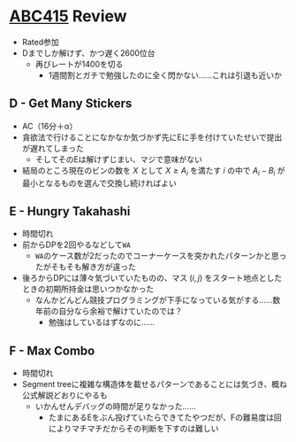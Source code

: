 # [ABC415](https://atcoder.jp/contests/abc415) Review
- Rated参加
- Dまでしか解けず、かつ遅く2600位台
  - 再びレートが1400を切る
    - 1週間割とガチで勉強したのに全く閃かない……これは引退も近いか

## D - Get Many Stickers
- AC（16分＋α）
- 貪欲法で行けることになかなか気づかず先にEに手を付けていたせいで提出が遅れてしまった
  - そしてそのEは解けずじまい、マジで意味がない
- 結局のところ現在のビンの数を $X$ として $X \geq A_i$ を満たす $i$ の中で $A_i - B_i$ が最小となるものを選んで交換し続ければよい

## E - Hungry Takahashi
- 時間切れ
- 前からDPを2回やるなどして`WA`
  - `WA`のケース数が2だったのでコーナーケースを突かれたパターンかと思ったがそもそも解き方が違った
- 後ろからDPには薄々気づいていたものの、マス $(i,j)$ をスタート地点としたときの初期所持金は思いつかなかった
  - なんかどんどん競技プログラミングが下手になっている気がする……数年前の自分なら余裕で解けていたのでは？
    - 勉強はしているはずなのに……

## F - Max Combo
- 時間切れ
- Segment treeに複雑な構造体を載せるパターンであることには気づき、概ね公式解説どおりにやるも
  - いかんせんデバッグの時間が足りなかった……
    - たまにあるEをぶん投げていたらできてたやつだが、Fの難易度は回によりマチマチだからその判断を下すのは難しい
